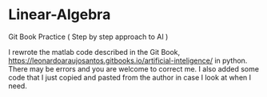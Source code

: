 # Linear-Algebra
Git Book Practice ( Step by step approach to AI )

I rewrote the matlab code described in the Git Book, https://leonardoaraujosantos.gitbooks.io/artificial-inteligence/ in python.
There may be errors and you are welcome to correct me. I also added some code that I just copied and pasted from the author in case I look at when I need. 


